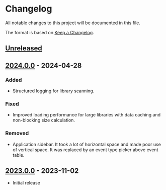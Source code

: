 # Changelog

All notable changes to this project will be documented in this file.

The format is based on [Keep a Changelog](https://keepachangelog.com/en/1.1.0/).

## [Unreleased]


## [2024.0.0] - 2024-04-28

### Added

- Structured logging for library scanning.

### Fixed

- Improved loading performance for large libraries with data caching and non-blocking size calculation.

### Removed

- Application sidebar. It took a lot of horizontal space and made poor use of vertical space. It was
replaced by an event type picker above event table.


## [2023.0.0] - 2023-11-02

- Initial release

[unreleased]: https://github.com/Deseteral/ohroniasz/compare/v2024.0.0...HEAD
[2024.0.0]: https://github.com/Deseteral/ohroniasz/compare/v2023.0.0...v2024.0.0
[2023.0.0]: https://github.com/Deseteral/ohroniasz/releases/tag/v2023.0.0
